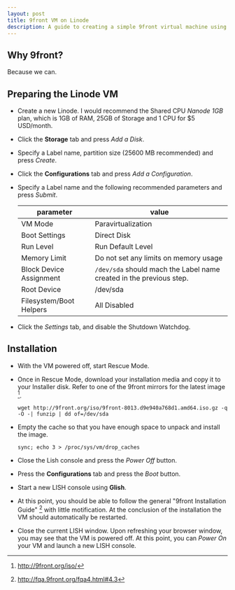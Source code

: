 ```yaml
---
layout: post
title: 9front VM on Linode
description: A guide to creating a simple 9front virtual machine using 
---
```


## Why 9front?

Because we can.

## Preparing the Linode VM

*   Create a new Linode. I would recommend the Shared CPU *Nanode 1GB* plan, which is 1GB of RAM, 
    25GB of Storage and 1 CPU for $5 USD/month.
*   Click the **Storage** tab and press *Add a Disk*.
*   Specify a Label name, partition size (25600 MB recommended) and press *Create*.
*   Click the **Configurations** tab and press *Add a Configuration*.
*   Specify a Label name and the following recommended parameters and press *Submit*.

    |parameter              |value                                                              |
    |-----------------------|-------------------------------------------------------------------|
    |VM Mode                |Paravirtualization                                                 |
    |Boot Settings          |Direct Disk                                                        |
    |Run Level              |Run Default Level                                                  |
    |Memory Limit           |Do not set any limits on memory usage                              |
    |Block Device Assignment|`/dev/sda` should mach the Label name created in the previous step.|
    |Root Device            |/dev/sda                                                           |
    |Filesystem/Boot Helpers|All Disabled                                                       |

*   Click the *Settings* tab, and disable the Shutdown Watchdog.

## Installation
*   With the VM powered off, start Rescue Mode.
*   Once in Rescue Mode, download your installation media and copy it to your Installer disk. Refer 
    to one of the 9front mirrors for the latest image [^2].

    ```
    wget http://9front.org/iso/9front-8013.d9e940a768d1.amd64.iso.gz -q -O -| funzip | dd of=/dev/sda
    ```
    
*   Empty the cache so that you have enough space to unpack and install the image.

    ```
    sync; echo 3 > /proc/sys/vm/drop_caches
    ```

*   Close the Lish console and press the *Power Off* button.
*   Press the **Configurations** tab and press the *Boot* button.
*   Start a new LISH console using **Glish**.
*   At this point, you should be able to follow the general "9front Installation Guide" [^3] with 
    little motification. At the conclusion of the installation the VM should automatically be 
    restarted.
*   Close the current LISH window. Upon refreshing your browser window, you may
    see that the VM is powered off. At this point, you can *Power On* your VM and launch a new LISH
    console. 

[^1]: https://www.linode.com/docs/guides/install-a-custom-distribution-on-a-linode
[^2]: http://9front.org/iso/
[^3]: http://fqa.9front.org/fqa4.html#4.3
